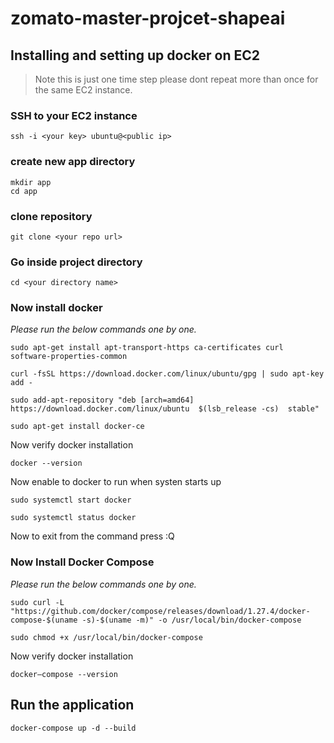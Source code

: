 # zomato-master-projcet-shapeai

## Installing and setting up docker on EC2

> Note this is just one time step please dont repeat more than once for the same EC2 instance.

### SSH to your EC2 instance

```shell
ssh -i <your key> ubuntu@<public ip>
```

### create new app directory

```shell
mkdir app
cd app
```

### clone repository

```shell
git clone <your repo url>
```

### Go inside project directory

```shell
cd <your directory name>
```

### Now install docker

_Please run the below commands one by one._

```shell
sudo apt-get install apt-transport-https ca-certificates curl software-properties-common
```

```shell
curl -fsSL https://download.docker.com/linux/ubuntu/gpg | sudo apt-key add -
```

```shell
sudo add-apt-repository "deb [arch=amd64] https://download.docker.com/linux/ubuntu  $(lsb_release -cs)  stable"
```

```shell
sudo apt-get install docker-ce
```

Now verify docker installation

```shell
docker --version
```

Now enable to docker to run when systen starts up

```shell
sudo systemctl start docker
```

```shell
sudo systemctl status docker
```

Now to exit from the command press :Q

### Now Install Docker Compose

_Please run the below commands one by one._

```shell
sudo curl -L "https://github.com/docker/compose/releases/download/1.27.4/docker-compose-$(uname -s)-$(uname -m)" -o /usr/local/bin/docker-compose
```

```shell
sudo chmod +x /usr/local/bin/docker-compose
```

Now verify docker installation

```shell
docker–compose --version
```

## Run the application

```shell
docker-compose up -d --build
```
